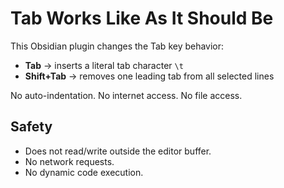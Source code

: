 # Tab Works Like As It Should Be

This Obsidian plugin changes the Tab key behavior:

- **Tab** → inserts a literal tab character `\t`
- **Shift+Tab** → removes one leading tab from all selected lines

No auto-indentation. No internet access. No file access.

## Safety
- Does not read/write outside the editor buffer.
- No network requests.
- No dynamic code execution.
